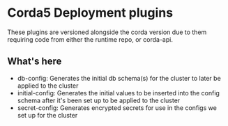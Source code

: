 # Corda5 Deployment plugins

These plugins are versioned alongside the corda version due to them requiring code from either the runtime repo, or
corda-api. 

## What's here
* db-config: Generates the initial db schema(s) for the cluster to later be applied to the cluster
* initial-config: Generates the initial values to be inserted into the config schema after it's been set up to be 
  applied to the cluster
* secret-config: Generates encrypted secrets for use in the configs we set up for the cluster